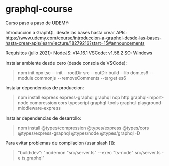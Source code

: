# graphql-course

Curso paso a paso de UDEMY: 

Introduccion a GraphQL desde las bases hasta crear APIs: https://www.udemy.com/course/introduccion-a-graphql-desde-las-bases-hasta-crear-apis/learn/lecture/18279216?start=15#announcements

Requisitos (julio 2021):
NodeJS: v14.16.1
VSCode: v1.58.2
SO: Windows

Instalar ambiente desde cero (desde consola de VSCode):
>npm init
>npx tsc --init --rootDir src --outDir build --lib dom,es6 --module commonjs --removeComments --target es6

Instalar dependencias de produccion:
>npm install express express-graphql graphql ncp http graphql-import-node compression cors typescript graphql-tools graphql-playground-middleware-express

Instalar dependencias de desarrollo:
>npm install @types/compression @types/express @types/cors @types/express-graphql @types/node @types/graphql -D

Para evitar problemas de compilacion (usar slash [\]):
>"build:dev": "nodemon \"src/server.ts\" --exec \"ts-node\" src/server.ts -e ts,graphql"
